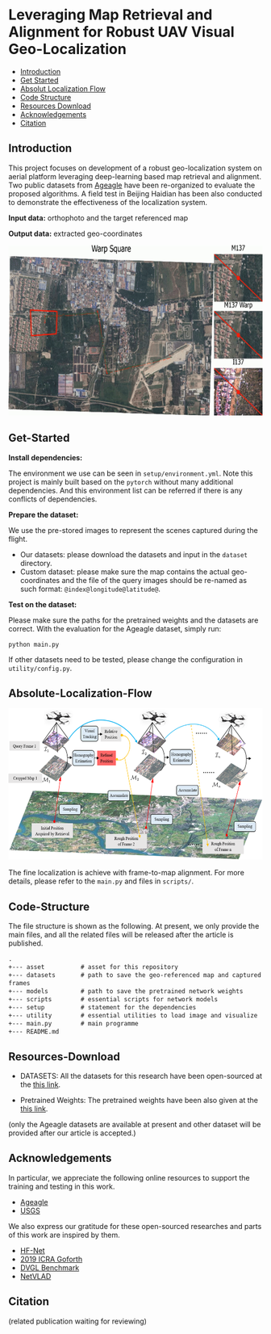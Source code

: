 # Leveraging Map Retrieval and Alignment for Robust UAV Visual Geo-Localization
* [Introduction](#Introduction)
* [Get Started](#Get-Started)
* [Absolut Localization Flow](#Absolut-Localization-Flow)
* [Code Structure](#Code-Structure)
* [Resources Download](#Resources-Download)
* [Acknowledgements](#Acknowledgements)
* [Citation](#Citation)

## Introduction
This project focuses on development of a robust geo-localization system on aerial platform leveraging deep-learning based map retrieval and alignment. 
Two public datasets from [Ageagle](https://ageagle.com/resources/?filter_by=data-set) have been re-organized  to evaluate the proposed algorithms.
A field test in Beijing Haidian has been also conducted to demonstrate the effectiveness of the localization system.	

**Input data:** orthophoto and the target referenced map

**Output data:** extracted geo-coordinates

<p align="center">
  <img width="600" height="338" src="asset/flight_example_in_field_test.gif">
</p>

## Get-Started

**Install dependencies:**

The environment we use can be seen in `setup/environment.yml`.
Note this project is mainly built based on the `pytorch` without many additional dependencies.
And this environment list can be referred if there is any conflicts of dependencies.

**Prepare the dataset:**	

We use the pre-stored images to represent the scenes captured during the flight.

* Our datasets: please download the datasets and input in the `dataset` directory.
* Custom dataset: please make sure the map contains the actual geo-coordinates and the file of the query images should be re-named as such format: `@index@longitude@latitude@`.

**Test on the dataset:**

Please make sure the paths for the pretrained weights and the datasets are correct.
With the evaluation for the Ageagle dataset, simply run:

```
python main.py
```

If other datasets need to be tested, please change the configuration in `utility/config.py`.

## Absolute-Localization-Flow
<p align="center">
  <img width="600" height="300" src="asset/architecture_for_loc.png">
</p>

The fine localization is achieve with frame-to-map alignment. For more details, please refer to the `main.py` and files in `scripts/`.

## Code-Structure
The file structure is shown as the following. 
At present, we only provide the main files, and all the related files will be released after the article is published.

```
.
+--- asset          # asset for this repository
+--- datasets       # path to save the geo-referenced map and captured frames
+--- models         # path to save the pretrained network weights
+--- scripts        # essential scripts for network models
+--- setup          # statement for the dependencies
+--- utility        # essential utilities to load image and visualize
+--- main.py        # main programme
+--- README.md      

```

## Resources-Download

* DATASETS: All the datasets for this research have been open-sourced at the [this link](https://cloud.tsinghua.edu.cn/d/eebd9d4c83eb4fe2b20c/).

* Pretrained Weights: The pretrained weights have been also given at the [this link](https://cloud.tsinghua.edu.cn/d/eebd9d4c83eb4fe2b20c/).

(only the Ageagle datasets are available at present and other dataset will be provided after our article is accepted.)

## Acknowledgements 

In particular, we appreciate the following online resources to support the training and testing in this work.

* [Ageagle](https://ageagle.com/resources/?filter_by=data-set)
* [USGS](https://earthexplorer.usgs.gov/)

We also express our gratitude for these open-sourced researches and parts of this work are inspired by them.

* [HF-Net](https://github.com/ethz-asl/hfnet)
* [2019 ICRA Goforth](https://github.com/hmgoforth/gps-denied-uav-localization)
* [DVGL Benchmark](https://github.com/gmberton/deep-visual-geo-localization-benchmark)
* [NetVLAD](https://github.com/lyakaap/NetVLAD-pytorch)

## Citation

(related publication waiting for reviewing)
